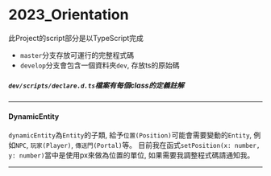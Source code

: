 # 2023_Orientation

此Project的script部分是以TypeScript完成

- `master`分支存放可運行的完整程式碼
- `develop`分支會包含一個資料夾`dev`, 存放ts的原始碼


##### `dev/scripts/declare.d.ts`檔案有每個class的定義註解

---

#### DynamicEntity

`dynamicEntity`為`Entity`的子類, 給予`位置(Position)`可能會需要變動的`Entity`, 例如`NPC`, `玩家(Player)`, `傳送門(Portal)`等。
目前我在函式`setPosition(x: number, y: number)`當中是使用px來做為位置的單位, 如果需要我調整程式碼請通知我。

---

